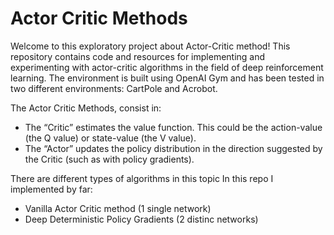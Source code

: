 # Actor Critic Methods
Welcome to this exploratory project about Actor-Critic method! This repository contains code and resources for implementing and experimenting with actor-critic algorithms in the field of deep reinforcement learning. The environment is built using OpenAI Gym and has been tested in two different environments: CartPole and Acrobot.

The Actor Critic Methods, consist in:

- The “Critic” estimates the value function. This could be the action-value (the Q value) or state-value (the V value).<br>
- The “Actor” updates the policy distribution in the direction suggested by the Critic (such as with policy gradients).

There are different types of algorithms in this topic In this repo I implemented by far:
- Vanilla Actor Critic method (1 single network)
- Deep Deterministic Policy Gradients (2 distinc networks)